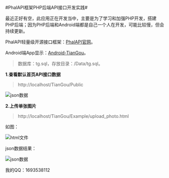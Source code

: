 #PhalAPI框架PHP后端API接口开发实践#

最近正好有空，此应用正在开发当中，主要是为了学习和加强PHP开发，搭建PHP后端；因为PHP后端和Android端都是自己一个人在开发，可能比较慢，但会持续更新。

PhalAPI轻量级开源接口框架：[PhalAPI官网](http://www.phalapi.net)。

Android端App显示：[Android-TianGou](https://github.com/xiao91/Android-TianGou)。

> 数据库：tg.sql，存放目录：/Data/tg.sql。

**1.查看默认首页API接口数据**

> http://localhost/TianGou/Public

<p><img src="https://github.com/xiao91/PhalAPI-TianGou/raw/master/Data/default_home.json.png" alt="json数据" /></p>



**2.上传单张图片**

> http://localhost/TianGou/Example/upload_photo.html

如图：
<p><img src="https://github.com/xiao91/PhalAPI-TianGou/raw/master/Data/upload_photo.html.png" alt="html文件"></p>

json数据结果：
<p><img src="https://github.com/xiao91/PhalAPI-TianGou/raw/master/Data/upload_photo.json.png" alt="json数据" /></p>

我的QQ：1693538112
